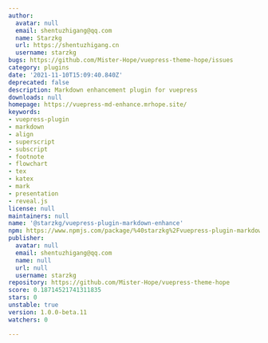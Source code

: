 ```yaml
---
author:
  avatar: null
  email: shentuzhigang@qq.com
  name: Starzkg
  url: https://shentuzhigang.cn
  username: starzkg
bugs: https://github.com/Mister-Hope/vuepress-theme-hope/issues
category: plugins
date: '2021-11-10T15:09:40.840Z'
deprecated: false
description: Markdown enhancement plugin for vuepress
downloads: null
homepage: https://vuepress-md-enhance.mrhope.site/
keywords:
- vuepress-plugin
- markdown
- align
- superscript
- subscript
- footnote
- flowchart
- tex
- katex
- mark
- presentation
- reveal.js
license: null
maintainers: null
name: '@starzkg/vuepress-plugin-markdown-enhance'
npm: https://www.npmjs.com/package/%40starzkg%2Fvuepress-plugin-markdown-enhance
publisher:
  avatar: null
  email: shentuzhigang@qq.com
  name: null
  url: null
  username: starzkg
repository: https://github.com/Mister-Hope/vuepress-theme-hope
score: 0.18714521741311835
stars: 0
unstable: true
version: 1.0.0-beta.11
watchers: 0

---
```


